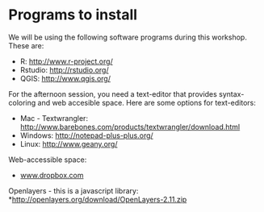 # Programs to install

We will be using the following software programs during this workshop. These are:

* R: http://www.r-project.org/
* Rstudio: http://rstudio.org/
* QGIS: http://www.qgis.org/

For the afternoon session, you need a text-editor that provides syntax-coloring and web accesible space.
Here are some options for text-editors:

* Mac - Textwrangler: http://www.barebones.com/products/textwrangler/download.html 
* Windows: http://notepad-plus-plus.org/ 
* Linux: http://www.geany.org/

Web-accessible space: 
* www.dropbox.com 

Openlayers - this is a javascript library: 
*http://openlayers.org/download/OpenLayers-2.11.zip